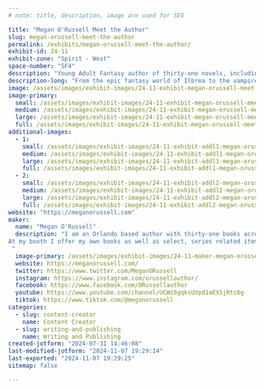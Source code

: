 ```yaml
---
# note: title, description, image are used for SEO

title: "Megan O'Russell Meet the Author"
slug: megan-orussell-meet-the-author
permalink: /exhibits/megan-orussell-meet-the-author/
exhibit-id: 24-11
exhibit-zone: "Spirit - West"
space-number: "SF4"
description: "Young Adult Fantasy author of thirty-one novels, including Ember and Stone and The Cursebound Thief."
description-long: "From the epic fantasy world of Ilbrea to the vampire-plagued dystopia of the domes, author Megan O'Russell offers readers thirty-one books across eight series. Available titles include Ember and Stone, The Cursebound Thief, and How I Magically Messed Up My Life in Four Freakin' Days."
image: /assets/images/exhibit-images/24-11-exhibit-megan-orussell-meet-the-author-img-5272-large.jpg
image-primary: 
  small: /assets/images/exhibit-images/24-11-exhibit-megan-orussell-meet-the-author-img-5272-small.jpg
  medium: /assets/images/exhibit-images/24-11-exhibit-megan-orussell-meet-the-author-img-5272-medium.jpg
  large: /assets/images/exhibit-images/24-11-exhibit-megan-orussell-meet-the-author-img-5272-large.jpg
  full: /assets/images/exhibit-images/24-11-exhibit-megan-orussell-meet-the-author-img-5272-full.jpg
additional-images: 
  - 1:
    small: /assets/images/exhibit-images/24-11-exhibit-addl1-megan-orussell-meet-the-author-books-on-table-small.jpg
    medium: /assets/images/exhibit-images/24-11-exhibit-addl1-megan-orussell-meet-the-author-books-on-table-medium.jpg
    large: /assets/images/exhibit-images/24-11-exhibit-addl1-megan-orussell-meet-the-author-books-on-table-large.jpg
    full: /assets/images/exhibit-images/24-11-exhibit-addl1-megan-orussell-meet-the-author-books-on-table-full.jpg
  - 2:
    small: /assets/images/exhibit-images/24-11-exhibit-addl2-megan-orussell-meet-the-author-meganorusselllogonoglow-1-small.png
    medium: /assets/images/exhibit-images/24-11-exhibit-addl2-megan-orussell-meet-the-author-meganorusselllogonoglow-1-medium.png
    large: /assets/images/exhibit-images/24-11-exhibit-addl2-megan-orussell-meet-the-author-meganorusselllogonoglow-1-large.png
    full: /assets/images/exhibit-images/24-11-exhibit-addl2-megan-orussell-meet-the-author-meganorusselllogonoglow-1-full.png
website: "https://meganorussell.com"
maker: 
  name: "Megan O'Russell"
  description: "I am an Orlando based author with thirty-one books across eight series. My work ranges from epic fantasy to paranormal dystopian.
At my booth I offer my own books as well as select, series related items. 
 "
  image-primary: /assets/images/exhibit-images/24-11-maker-megan-orussell-meet-the-author-megan-orlowski-medium.jpg
  website: https://meganorussell.com/
  twitter: https://www.twitter.com/MeganORussell
  instagram: https://www.instagram.com/orussellauthor/
  facebook: https://www.facebook.com/ORussellauthor
  youtube: https://www.youtube.com/channel/UCWz8gqksUVpd1aEXSjRtc0g
  tiktok: https://www.tiktok.com/@meganorussell
categories: 
  - slug: content-creator
    name: Content Creator
  - slug: writing-and-publishing
    name: Writing and Publishing
created-jotform: "2024-07-31 14:46:08"
last-modified-jotform: "2024-11-07 19:29:14"
last-exported: "2024-11-07 19:29:25"
sitemap: false

---
```


